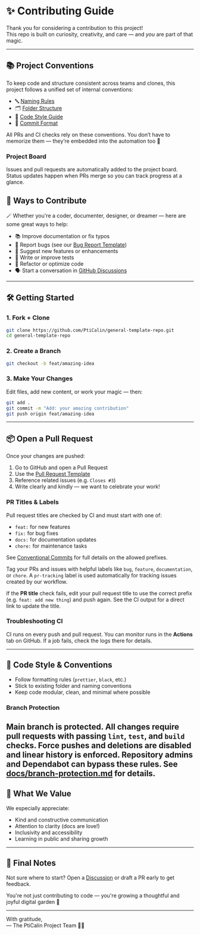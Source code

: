 # ✨ Contributing Guide

Thank you for considering a contribution to this project!  
This repo is built on curiosity, creativity, and care — and *you* are part of that magic.

---

## 📚 Project Conventions

To keep code and structure consistent across teams and clones, this project follows a unified set of internal conventions:

- 🔤 [Naming Rules](docs/conventions/naming.md)
- 🗂️ [Folder Structure](docs/conventions/folder-structure.md)
- 🧼 [Code Style Guide](docs/conventions/code-style.md)
- 📝 [Commit Format](docs/conventions/commit-format.md)

All PRs and CI checks rely on these conventions. You don’t have to memorize them — they’re embedded into the automation too 💜

### Project Board
Issues and pull requests are automatically added to the project board. Status updates happen when PRs merge so you can track progress at a glance.

## 🧩 Ways to Contribute

🪄 Whether you're a coder, documenter, designer, or dreamer — here are some great ways to help:

- 📚 Improve documentation or fix typos  
- 🐛 Report bugs (see our [Bug Report Template](./.github/ISSUE_TEMPLATE/bug.yml))  
- 🌟 Suggest new features or enhancements  
- 🧪 Write or improve tests  
- 🔧 Refactor or optimize code  
- 🗣️ Start a conversation in [GitHub Discussions](https://github.com/PtiCalin/general-template-repo/discussions)

---

## 🛠 Getting Started

### 1. Fork + Clone

```bash
git clone https://github.com/PtiCalin/general-template-repo.git
cd general-template-repo
```

### 2. Create a Branch

```bash
git checkout -b feat/amazing-idea
```

### 3. Make Your Changes

Edit files, add new content, or work your magic — then:

```bash
git add .
git commit -m "Add: your amazing contribution"
git push origin feat/amazing-idea
```

---

## 📦 Open a Pull Request

Once your changes are pushed:

1. Go to GitHub and open a Pull Request
2. Use the [Pull Request Template](./.github/pull_request_template.md)
3. Reference related issues (e.g. `Closes #3`)
4. Write clearly and kindly — we want to celebrate your work!

### PR Titles & Labels

Pull request titles are checked by CI and must start with one of:

- `feat:` for new features
- `fix:` for bug fixes
- `docs:` for documentation updates
- `chore:` for maintenance tasks

See [Conventional Commits](docs/conventions/commit-format.md) for full details on the allowed prefixes.

Tag your PRs and issues with helpful labels like `bug`, `feature`, `documentation`, or `chore`. A `pr-tracking` label is used automatically for tracking issues created by our workflow.

If the **PR title** check fails, edit your pull request title to use the correct prefix (e.g. `feat: add new thing`) and push again. See the CI output for a direct link to update the title.

### Troubleshooting CI

CI runs on every push and pull request. You can monitor runs in the **Actions** tab on GitHub. If a job fails, check the logs there for details.

---

## 🤖 Code Style & Conventions

- Follow formatting rules (`prettier`, `black`, etc.)
- Stick to existing folder and naming conventions
- Keep code modular, clean, and minimal where possible

### Branch Protection
Main branch is protected. All changes require pull requests with passing `lint`, `test`, and `build` checks. Force pushes and deletions are disabled and linear history is enforced. Repository admins and Dependabot can bypass these rules. See [docs/branch-protection.md](docs/branch-protection.md) for details.
---

## 💖 What We Value

We especially appreciate:

- Kind and constructive communication  
- Attention to clarity (docs are love!)  
- Inclusivity and accessibility  
- Learning in public and sharing growth

---

## 🌿 Final Notes

Not sure where to start? Open a [Discussion](https://github.com/PtiCalin/general-template-repo/discussions) or draft a PR early to get feedback.

You're not just contributing to code — you're growing a thoughtful and joyful digital garden 🌼

---

With gratitude,  
— The PtiCalin Project Team 🧠💫